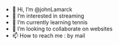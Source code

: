- 👋 Hi, I’m @johnLamarck
- 👀 I’m interested in streaming
- 🌱 I’m currently learning tennis
- 💞️ I’m looking to collaborate on websites
- 📫 How to reach me : by mail

<!---
johnLamarck/johnLamarck is a ✨ special ✨ repository because its `README.md` (this file) appears on your GitHub profile.
You can click the Preview link to take a look at your changes.
--->
